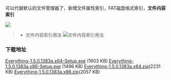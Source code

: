 可以代替默认的文件管理器了，新增文件属性索引，FAT磁盘格式索引，**文件内容索引**

![](https://www.cinzy.com/picx-images-hosting/everything1.5a.92q01oehr1.webp)

> - 文件内容索引用法
> ![文件内容索引用法](https://www.voidtools.com/content.search.png)
> 

### 下载地址
[Everything-1.5.0.1383a.x64-Setup.exe](https://www.voidtools.com/Everything-1.5.0.1383a.x64-Setup.exe) (1603 KB)
[Everything-1.5.0.1383a.x86-Setup.exe](https://www.voidtools.com/Everything-1.5.0.1383a.x86-Setup.exe) (1496 KB)
[Everything-1.5.0.1383a.x64.zip](https://www.voidtools.com/Everything-1.5.0.1383a.x64.zip)(2231 KB)
[Everything-1.5.0.1383a.x86.zip](https://www.voidtools.com/Everything-1.5.0.1383a.x86.zip)(2057 KB)